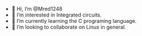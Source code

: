 - 👋 Hi, I’m @Mred1248
- 👀 I’m interested in Integrated circuits.
- 🌱 I’m currently learning the C programing language.
- 💞️ I’m looking to collaborate on Linux in general.

<!---
Mred1248/Mred1248 is a ✨ special ✨ repository because its `README.md` (this file) appears on your GitHub profile.
You can click the Preview link to take a look at your changes.
--->

